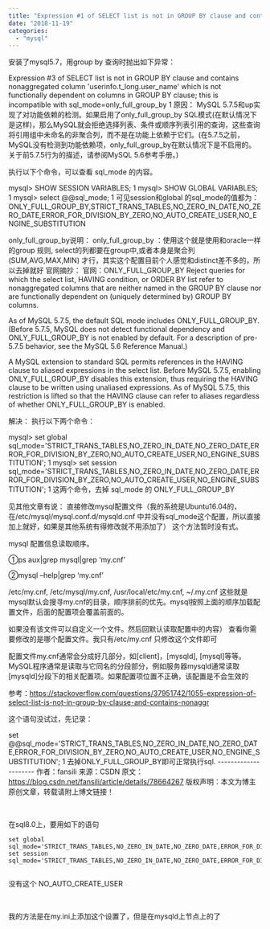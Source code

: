```yaml
---
title: "Expression #1 of SELECT list is not in GROUP BY clause and contains nonaggregated column 'userinfo."
date: "2018-11-19"
categories: 
  - "mysql"
---
```


安装了mysql5.7，用group by 查询时抛出如下异常：

Expression #3 of SELECT list is not in GROUP BY clause and contains nonaggregated column 'userinfo.t\_long.user\_name' which is not functionally dependent on columns in GROUP BY clause; this is incompatible with sql\_mode=only\_full\_group\_by 1 原因： MySQL 5.7.5和up实现了对功能依赖的检测。如果启用了only\_full\_group\_by SQL模式(在默认情况下是这样)，那么MySQL就会拒绝选择列表、条件或顺序列表引用的查询，这些查询将引用组中未命名的非聚合列，而不是在功能上依赖于它们。(在5.7.5之前，MySQL没有检测到功能依赖项，only\_full\_group\_by在默认情况下是不启用的。关于前5.7.5行为的描述，请参阅MySQL 5.6参考手册。)

执行以下个命令，可以查看 sql\_mode 的内容。

mysql> SHOW SESSION VARIABLES; 1 mysql> SHOW GLOBAL VARIABLES; 1 mysql> select @@sql\_mode; 1 可见session和global 的sql\_mode的值都为： ONLY\_FULL\_GROUP\_BY,STRICT\_TRANS\_TABLES,NO\_ZERO\_IN\_DATE,NO\_ZERO\_DATE,ERROR\_FOR\_DIVISION\_BY\_ZERO,NO\_AUTO\_CREATE\_USER,NO\_ENGINE\_SUBSTITUTION

only\_full\_group\_by说明： only\_full\_group\_by ：使用这个就是使用和oracle一样的group 规则, select的列都要在group中,或者本身是聚合列(SUM,AVG,MAX,MIN) 才行，其实这个配置目前个人感觉和distinct差不多的，所以去掉就好 官网摘抄： 官网：ONLY\_FULL\_GROUP\_BY Reject queries for which the select list, HAVING condition, or ORDER BY list refer to nonaggregated columns that are neither named in the GROUP BY clause nor are functionally dependent on (uniquely determined by) GROUP BY columns.

As of MySQL 5.7.5, the default SQL mode includes ONLY\_FULL\_GROUP\_BY. (Before 5.7.5, MySQL does not detect functional dependency and ONLY\_FULL\_GROUP\_BY is not enabled by default. For a description of pre-5.7.5 behavior, see the MySQL 5.6 Reference Manual.)

A MySQL extension to standard SQL permits references in the HAVING clause to aliased expressions in the select list. Before MySQL 5.7.5, enabling ONLY\_FULL\_GROUP\_BY disables this extension, thus requiring the HAVING clause to be written using unaliased expressions. As of MySQL 5.7.5, this restriction is lifted so that the HAVING clause can refer to aliases regardless of whether ONLY\_FULL\_GROUP\_BY is enabled.

解决： 执行以下两个命令：

mysql> set global sql\_mode='STRICT\_TRANS\_TABLES,NO\_ZERO\_IN\_DATE,NO\_ZERO\_DATE,ERROR\_FOR\_DIVISION\_BY\_ZERO,NO\_AUTO\_CREATE\_USER,NO\_ENGINE\_SUBSTITUTION'; 1 mysql> set session sql\_mode='STRICT\_TRANS\_TABLES,NO\_ZERO\_IN\_DATE,NO\_ZERO\_DATE,ERROR\_FOR\_DIVISION\_BY\_ZERO,NO\_AUTO\_CREATE\_USER,NO\_ENGINE\_SUBSTITUTION'; 1 这两个命令，去掉 sql\_mode 的 ONLY\_FULL\_GROUP\_BY

见其他文章有说： 直接修改mysql配置文件（我的系统是Ubuntu16.04的，在/etc/mysql/mysql.conf.d/mysqld.cnf 中并没有sql\_mode这个配置，所以直接加上就好，如果是其他系统有得修改就不用添加了） 这个方法暂时没有式。

mysql 配置信息读取顺序。

①ps aux|grep mysql|grep ‘my.cnf’

②mysql –help|grep ‘my.cnf’

/etc/my.cnf, /etc/mysql/my.cnf, /usr/local/etc/my.cnf, ~/.my.cnf 这些就是mysql默认会搜寻my.cnf的目录，顺序排前的优先。mysql按照上面的顺序加载配置文件，后面的配置项会覆盖前面的。

如果没有该文件可以自定义一个文件。然后回默认读取配置中的内容） 查看你需要修改的是哪个配置文件。我只有/etc/my.cnf 只修改这个文件即可

配置文件my.cnf通常会分成好几部分，如\[client\]，\[mysqld\], \[mysql\]等等。MySQL程序通常是读取与它同名的分段部分，例如服务器mysqld通常读取\[mysqld\]分段下的相关配置项。如果配置项位置不正确，该配置是不会生效的

参考：https://stackoverflow.com/questions/37951742/1055-expression-of-select-list-is-not-in-group-by-clause-and-contains-nonaggr

这个语句没试过，先记录：

set @@sql\_mode='STRICT\_TRANS\_TABLES,NO\_ZERO\_IN\_DATE,NO\_ZERO\_DATE,ERROR\_FOR\_DIVISION\_BY\_ZERO,NO\_AUTO\_CREATE\_USER,NO\_ENGINE\_SUBSTITUTION'; 1 去掉ONLY\_FULL\_GROUP\_BY即可正常执行sql. --------------------- 作者：fansili 来源：CSDN 原文：https://blog.csdn.net/fansili/article/details/78664267 版权声明：本文为博主原创文章，转载请附上博文链接！

 

在sql8.0上，要用如下的语句

```
set global sql_mode='STRICT_TRANS_TABLES,NO_ZERO_IN_DATE,NO_ZERO_DATE,ERROR_FOR_DIVISION_BY_ZERO,NO_ENGINE_SUBSTITUTION';
set session sql_mode='STRICT_TRANS_TABLES,NO_ZERO_IN_DATE,NO_ZERO_DATE,ERROR_FOR_DIVISION_BY_ZERO,NO_ENGINE_SUBSTITUTION';


```

没有这个 NO\_AUTO\_CREATE\_USER

 

我的方法是在my.ini上添加这个设置了，但是在mysqld上节点上的了
